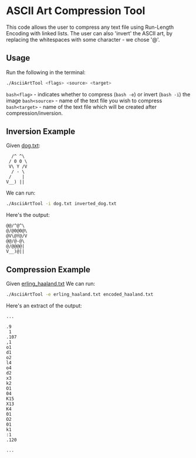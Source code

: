 # ASCII Art Compression Tool
This code allows the user to compress any text file using Run-Length Encoding with linked lists.
The user can also 'invert' the ASCII art, by replacing the whitespaces with some character - we chose '@'.

## Usage
Run the following in the terminal:
```bash
./AsciiArtTool <flags> <source> <target>
```
```bash<flag>``` - indicates whether to compress (```bash -e```) or invert (```bash -i```) the image 
```bash<source>``` - name of the text file you wish to compress
```bash<target>``` - name of the text file which will be created after compression/inversion.

## Inversion Example

Given [dog.txt](https://github.com/AlexanderFurman/Systems_programming_HW_1/blob/main/tests/dog.txt):
 
```text
  /^ ^\
 / 0 0 \
 V\ Y /V
  / - \
 /    |
V__) ||
 ```
We can run:

```bash
./AsciiArtTool -i dog.txt inverted_dog.txt
```


Here's the output:

```text
@@/^@^\
@/@0@0@\
@V\@Y@/V
@@/@-@\
@/@@@@|
V__)@||
```

## Compression Example

Given [erling_haaland.txt](https://github.com/AlexanderFurman/Systems_programming_HW_1/blob/main/tests/erling_haaland.txt)
We can run:

```bash
./AsciiArtTool -e erling_haaland.txt encoded_haaland.txt
```
Here's an extract of the output:

```text
...

.9
 1
.107
,1
o1
d1
o2
l4
o4
d2
x3
k2
O1
04
K15
X13
K4
01
O2
01
k1
:1
.120

...
```
